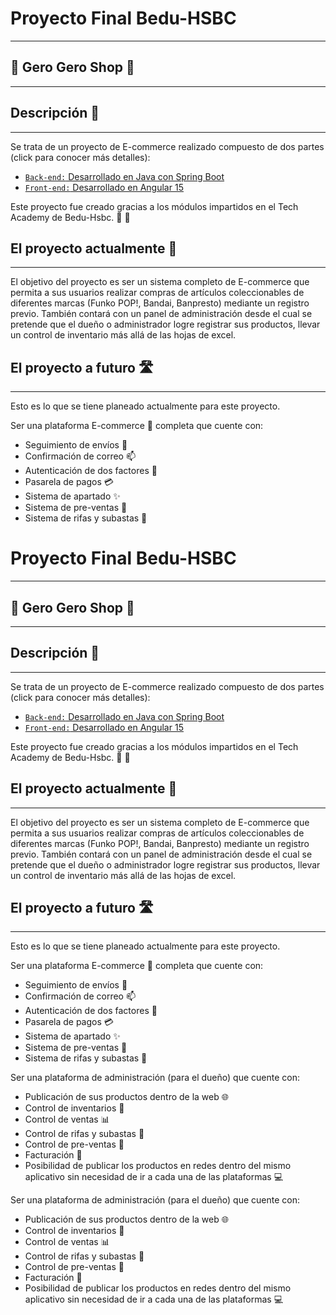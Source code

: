 # Proyecto Final Bedu-HSBC 
***
## 🐸 Gero Gero Shop 🐸
***

## Descripción 🤔
***
Se trata de un proyecto de E-commerce realizado compuesto de dos partes (click para conocer más detalles):

* [`Back-end:` Desarrollado en Java con Spring Boot](./Back-end/)
* [`Front-end:` Desarrollado en Angular 15](./Front-end/)

Este proyecto fue creado gracias a los módulos impartidos en el Tech Academy de Bedu-Hsbc. 👏 💯

## El proyecto actualmente 🧐
***
El objetivo del proyecto es ser un sistema completo de E-commerce que permita a sus usuarios realizar compras de artículos coleccionables de diferentes marcas (Funko POP!, Bandai, Banpresto) mediante un registro previo. También contará con un panel de administración desde el cual se pretende que el dueño o administrador logre registrar sus productos, llevar un control de inventario más allá de las hojas de excel.

## El proyecto a futuro 🛣️
***

Esto es lo que se tiene planeado actualmente para este proyecto.

Ser una plataforma E-commerce 🛒 completa que cuente con:
* Seguimiento de envíos 🚚
* Confirmación de correo 📫
* Autenticación de dos factores 📱
* Pasarela de pagos 💳
* Sistema de apartado ✨
* Sistema de pre-ventas 🎫
* Sistema de rifas y subastas 🔨

# Proyecto Final Bedu-HSBC 
***
## 🐸 Gero Gero Shop 🐸
***

## Descripción 🤔
***
Se trata de un proyecto de E-commerce realizado compuesto de dos partes (click para conocer más detalles):

* [`Back-end:` Desarrollado en Java con Spring Boot](./Back-end/)
* [`Front-end:` Desarrollado en Angular 15](./Front-end/)

Este proyecto fue creado gracias a los módulos impartidos en el Tech Academy de Bedu-Hsbc. 👏 💯

## El proyecto actualmente 🧐
***
El objetivo del proyecto es ser un sistema completo de E-commerce que permita a sus usuarios realizar compras de artículos coleccionables de diferentes marcas (Funko POP!, Bandai, Banpresto) mediante un registro previo. También contará con un panel de administración desde el cual se pretende que el dueño o administrador logre registrar sus productos, llevar un control de inventario más allá de las hojas de excel.

## El proyecto a futuro 🛣️
***

Esto es lo que se tiene planeado actualmente para este proyecto.

Ser una plataforma E-commerce 🛒 completa que cuente con:
* Seguimiento de envíos 🚚
* Confirmación de correo 📫
* Autenticación de dos factores 📱
* Pasarela de pagos 💳
* Sistema de apartado ✨
* Sistema de pre-ventas 🎫
* Sistema de rifas y subastas 🔨


Ser una plataforma de administración (para el dueño) que cuente con:
* Publicación de sus productos dentro de la web 🌐
* Control de inventarios 📝
* Control de ventas 📊
* Control de rifas y subastas 🔨
* Control de pre-ventas 🎫
* Facturación 🧾
* Posibilidad de publicar los productos en redes dentro del mismo aplicativo sin necesidad de ir a cada una de las plataformas 💻

Ser una plataforma de administración (para el dueño) que cuente con:
* Publicación de sus productos dentro de la web 🌐
* Control de inventarios 📝
* Control de ventas 📊
* Control de rifas y subastas 🔨
* Control de pre-ventas 🎫
* Facturación 🧾
* Posibilidad de publicar los productos en redes dentro del mismo aplicativo sin necesidad de ir a cada una de las plataformas 💻